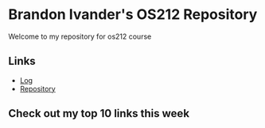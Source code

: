 # Brandon Ivander's OS212 Repository
Welcome to my repository for os212 course
## Links
* [Log](https://github.com/veloraine/os212/TXT/mylog.txt)
* [Repository](https://github.com/veloraine/os212/)
## Check out my top 10 links this week
